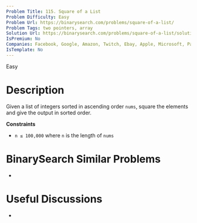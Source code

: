 ```yaml
---
Problem Title: 115. Square of a List
Problem Difficulty: Easy
Problem Url: https://binarysearch.com/problems/square-of-a-list/
Problem Tags: two pointers, array
Solution Url: https://binarysearch.com/problems/square-of-a-list/solutions/
IsPremium: No
Companies: Facebook, Google, Amazon, Twitch, Ebay, Apple, Microsoft, Paypal
IsTemplate: No
---
```


<span style="color: ;">Easy</span>

# Description

Given a list of integers sorted in ascending order `nums`, square the elements and give the output in sorted order.

**Constraints**
- `n ≤ 100,000` where `n` is the length of `nums`

# BinarySearch Similar Problems

- []()

# Useful Discussions

- []()
